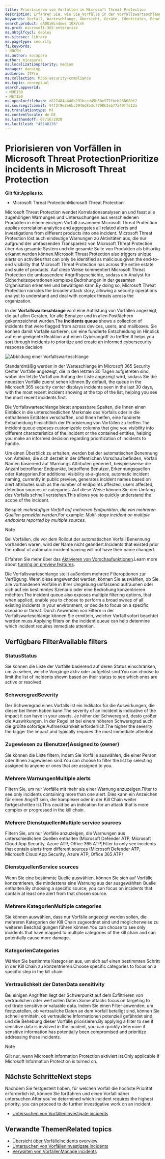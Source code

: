 ```yaml
---
title: Priorisieren von Vorfällen in Microsoft Threat Protection
description: Erfahren Sie, wie Sie Vorfälle in der Vorfallswarteschlange in Microsoft Threat Protection priorisieren können.
keywords: Vorfall, Warteschlange, Übersicht, Geräte, Identitäten, Benutzer, Postfach, E-Mail, Vorfälle
search.product: eADQiWindows 10XVcnh
ms.prod: microsoft-365-enterprise
ms.mktglfcycl: deploy
ms.sitesec: library
ms.pagetype: security
f1.keywords:
- NOCSH
ms.author: macapara
author: mjcaparas
ms.localizationpriority: medium
manager: dansimp
audience: ITPro
ms.collection: M365-security-compliance
ms.topic: conceptual
search.appverid:
- MOE150
- MET150
ms.openlocfilehash: d827484a440b291bccd45b58e977fbcb280680f2
ms.sourcegitcommit: 94f2f8e3e6bc3946d8b3cf798b3eb77a49ffd12a
ms.translationtype: MT
ms.contentlocale: de-DE
ms.lasthandoff: 07/16/2020
ms.locfileid: "45148136"
---
```

# <a name="prioritize-incidents-in-microsoft-threat-protection"></a><span data-ttu-id="b8308-104">Priorisieren von Vorfällen in Microsoft Threat Protection</span><span class="sxs-lookup"><span data-stu-id="b8308-104">Prioritize incidents in Microsoft Threat Protection</span></span>

<span data-ttu-id="b8308-105">**Gilt für:**</span><span class="sxs-lookup"><span data-stu-id="b8308-105">**Applies to:**</span></span>
- <span data-ttu-id="b8308-106">Microsoft Threat Protection</span><span class="sxs-lookup"><span data-stu-id="b8308-106">Microsoft Threat Protection</span></span>



<span data-ttu-id="b8308-107">Microsoft Threat Protection wendet Korrelationsanalysen an und fasst alle zugehörigen Warnungen und Untersuchungen aus verschiedenen Produkten in einem einzigen Vorfall zusammen.</span><span class="sxs-lookup"><span data-stu-id="b8308-107">Microsoft Threat Protection applies correlation analytics and aggregates all related alerts and investigations from different products into one incident.</span></span> <span data-ttu-id="b8308-108">Microsoft Threat Protection löst auch eindeutige Warnungen zu Aktivitäten aus, die nur aufgrund der umfassenden Transparenz von Microsoft Threat Protection über das gesamte System und die gesamte Suite von Produkten als bösartig erkannt werden können.</span><span class="sxs-lookup"><span data-stu-id="b8308-108">Microsoft Threat Protection also triggers unique alerts on activities that can only be identified as malicious given the end-to-end visibility that Microsoft Threat Protection has across the entire estate and suite of products.</span></span> <span data-ttu-id="b8308-109">Auf diese Weise kommentiert Microsoft Threat Protection die umfassendere Angriffsgeschichte, sodass ein Analyst für Sicherheitsoperationen komplexe Bedrohungen in der gesamten Organisation erkennen und bewältigen kann.</span><span class="sxs-lookup"><span data-stu-id="b8308-109">By doing so, Microsoft Threat Protection narrates the broader attack story, allowing a security operations analyst to understand and deal with complex threats across the organization.</span></span>


<span data-ttu-id="b8308-110">In der **Vorfallswarteschlange** wird eine Auflistung von Vorfällen angezeigt, die auf allen Geräten, für alle Benutzer und in allen Postfächern gekennzeichnet wurden.</span><span class="sxs-lookup"><span data-stu-id="b8308-110">The **Incidents queue** shows a collection of incidents that were flagged from across devices, users, and mailboxes.</span></span> <span data-ttu-id="b8308-111">Sie können damit Vorfälle sortieren, um eine fundierte Entscheidung im Hinblick auf eine geeignete Reaktion auf einen Cyberangriff zu treffen.</span><span class="sxs-lookup"><span data-stu-id="b8308-111">It helps you sort through incidents to prioritize and create an informed cybersecurity response decision.</span></span>


![Abbildung einer Vorfallswarteschlange](../../media/incidents-queue.png) 

<span data-ttu-id="b8308-113">Standardmäßig werden in der Warteschlange im Microsoft 365 Security Center Vorfälle angezeigt, die in den letzten 30 Tagen aufgetreten sind, wobei der letzte Vorfall am Anfang der Liste angezeigt wird, sodass Sie die neuesten Vorfälle zuerst sehen können.</span><span class="sxs-lookup"><span data-stu-id="b8308-113">By default, the queue in the Microsoft 365 security center displays incidents seen in the last 30 days, with the most recent incident showing at the top of the list, helping you see the most recent incidents first.</span></span>

<span data-ttu-id="b8308-114">Die Vorfallswarteschlange bietet anpassbare Spalten, die Ihnen einen Einblick in die unterschiedlichen Merkmale des Vorfalls oder in die enthaltenen Entitäten verschaffen, und Ihnen helfen, eine fundierte Entscheidung hinsichtlich der Priorisierung von Vorfällen zu treffen.</span><span class="sxs-lookup"><span data-stu-id="b8308-114">The incident queue exposes customizable columns that give you visibility into different characteristics of the incident or the contained entities, helping you make an informed decision regarding prioritization of incidents to handle.</span></span>

<span data-ttu-id="b8308-115">Um einen Überblick zu erhalten, werden bei der automatischen Benennung von Anteilen, die sich derzeit in der öffentlichen Vorschau befinden, Vorfall Namen basierend auf Warnungs Attributen generiert, beispielsweise die Anzahl betroffener Endpunkte, betroffene Benutzer, Erkennungsquellen oder Kategorien.</span><span class="sxs-lookup"><span data-stu-id="b8308-115">For additional visibility at-a-glance, automatic incident naming, currently in public preview, generates incident names based on alert attributes such as the number of endpoints affected, users affected, detection sources or categories.</span></span> <span data-ttu-id="b8308-116">Auf diese Weise können Sie den Umfang des Vorfalls schnell verstehen.</span><span class="sxs-lookup"><span data-stu-id="b8308-116">This allows you to quickly understand the scope of the incident.</span></span>

<span data-ttu-id="b8308-117">Beispiel: *mehrstufiger Vorfall auf mehreren Endpunkten, die von mehreren Quellen gemeldet werden.*</span><span class="sxs-lookup"><span data-stu-id="b8308-117">For example: *Multi-stage incident on multiple endpoints reported by multiple sources.*</span></span>

> [!NOTE]
> <span data-ttu-id="b8308-118">Bei Vorfällen, die vor dem Rollout der automatischen Vorfall Benennung vorhanden waren, wird der Name nicht geändert.</span><span class="sxs-lookup"><span data-stu-id="b8308-118">Incidents that existed prior the rollout of automatic incident naming will not have their name changed.</span></span>

<span data-ttu-id="b8308-119">Erfahren Sie mehr über das [Aktivieren von Vorschaufunktionen](preview.md#turn-on-preview-features).</span><span class="sxs-lookup"><span data-stu-id="b8308-119">Learn more about [turning on preview features](preview.md#turn-on-preview-features).</span></span>

<span data-ttu-id="b8308-120">Die Vorfallswarteschlange stellt außerdem mehrere Filteroptionen zur Verfügung. Wenn diese angewendet werden, können Sie auswählen, ob Sie alle vorhandenen Vorfälle in Ihrer Umgebung umfassend aufräumen oder sich auf ein bestimmtes Szenario oder eine Bedrohung konzentrieren möchten.</span><span class="sxs-lookup"><span data-stu-id="b8308-120">The incident queue also exposes multiple filtering options, that when applied, enable you to choose to perform a broad sweep of all existing incidents in your environment, or decide to focus on a specific scenario or threat.</span></span> <span data-ttu-id="b8308-121">Durch Anwenden von Filtern in der Vorfallswarteschlange können Sie ermitteln, welcher Vorfall sofort beachtet werden muss.</span><span class="sxs-lookup"><span data-stu-id="b8308-121">Applying filters on the incident queue can help determine which incident requires immediate attention.</span></span> 

## <a name="available-filters"></a><span data-ttu-id="b8308-122">Verfügbare Filter</span><span class="sxs-lookup"><span data-stu-id="b8308-122">Available filters</span></span>

### <a name="status"></a><span data-ttu-id="b8308-123">Status</span><span class="sxs-lookup"><span data-stu-id="b8308-123">Status</span></span>
<span data-ttu-id="b8308-124">Sie können die Liste der Vorfälle basierend auf deren Status einschränken, um zu sehen, welche Vorgänge aktiv oder aufgelöst sind.</span><span class="sxs-lookup"><span data-stu-id="b8308-124">You can choose to limit the list of incidents shown based on their status to see which ones are active or resolved.</span></span>

### <a name="severity"></a><span data-ttu-id="b8308-125">Schweregrad</span><span class="sxs-lookup"><span data-stu-id="b8308-125">Severity</span></span>
<span data-ttu-id="b8308-126">Der Schweregrad eines Vorfalls ist ein Indikator für die Auswirkungen, die dieser bei Ihnen haben kann.</span><span class="sxs-lookup"><span data-stu-id="b8308-126">The severity of an incident is indicative of the impact it can have in your assets.</span></span> <span data-ttu-id="b8308-127">Je höher der Schweregrad, desto größer die Auswirkungen. In der Regel ist bei einem höheren Schweregrad auch die größte sofortige Aufmerksamkeit erforderlich.</span><span class="sxs-lookup"><span data-stu-id="b8308-127">The higher the severity the bigger the impact and typically requires the most immediate attention.</span></span> 

### <a name="assigned-to-owner"></a><span data-ttu-id="b8308-128">Zugewiesen zu (Benutzer)</span><span class="sxs-lookup"><span data-stu-id="b8308-128">Assigned to (owner)</span></span>
<span data-ttu-id="b8308-129">Sie können die Liste filtern, indem Sie Vorfälle auswählen, die einer Person oder Ihnen zugewiesen sind.</span><span class="sxs-lookup"><span data-stu-id="b8308-129">You can choose to filter the list by selecting assigned to anyone or ones that are assigned to you.</span></span>

### <a name="multiple-alerts"></a><span data-ttu-id="b8308-130">Mehrere Warnungen</span><span class="sxs-lookup"><span data-stu-id="b8308-130">Multiple alerts</span></span> 
<span data-ttu-id="b8308-131">Filtern Sie, um nur Vorfälle mit mehr als einer Warnung anzuzeigen.</span><span class="sxs-lookup"><span data-stu-id="b8308-131">Filter to see only incidents containing more than one alert.</span></span> <span data-ttu-id="b8308-132">Dies kann ein Anzeichen für einen Angriff sein, der komplexer oder in der Kill Chain weiter fortgeschritten ist.</span><span class="sxs-lookup"><span data-stu-id="b8308-132">This could be an indication for an attack that is more complex or progressed in the kill chain.</span></span> 


### <a name="multiple-service-sources"></a><span data-ttu-id="b8308-133">Mehrere Dienstquellen</span><span class="sxs-lookup"><span data-stu-id="b8308-133">Multiple service sources</span></span> 
<span data-ttu-id="b8308-134">Filtern Sie, um nur Vorfälle anzuzeigen, die Warnungen aus unterschiedlichen Quellen enthalten (Microsoft Defender ATP, Microsoft Cloud App Security, Azure ATP, Office 365 ATP)</span><span class="sxs-lookup"><span data-stu-id="b8308-134">Filter to only see incidents that contain alerts from different sources (Microsoft Defender ATP, Microsoft Cloud App Security, Azure ATP, Office 365 ATP)</span></span>
### <a name="service-sources"></a><span data-ttu-id="b8308-135">Dienstquellen</span><span class="sxs-lookup"><span data-stu-id="b8308-135">Service sources</span></span>
<span data-ttu-id="b8308-136">Wenn Sie eine bestimmte Quelle auswählen, können Sie sich auf Vorfälle konzentrieren, die mindestens eine Warnung aus der ausgewählten Quelle enthalten.</span><span class="sxs-lookup"><span data-stu-id="b8308-136">By choosing a specific source, you can focus on incidents that contain at least one alert from that chosen source.</span></span> 

### <a name="multiple-categories"></a><span data-ttu-id="b8308-137">Mehrere Kategorien</span><span class="sxs-lookup"><span data-stu-id="b8308-137">Multiple categories</span></span> 
<span data-ttu-id="b8308-138">Sie können auswählen, dass nur Vorfälle angezeigt werden sollen, die mehreren Kategorien der Kill Chain zugeordnet sind und möglicherweise zu weiteren Beschädigungen führen können.</span><span class="sxs-lookup"><span data-stu-id="b8308-138">You can choose to see only incidents that have mapped to multiple categories of the kill chain and can potentially cause more damage.</span></span> 

### <a name="categories"></a><span data-ttu-id="b8308-139">Kategorien</span><span class="sxs-lookup"><span data-stu-id="b8308-139">Categories</span></span>
<span data-ttu-id="b8308-140">Wählen Sie bestimmte Kategorien aus, um sich auf einen bestimmten Schritt in der Kill Chain zu konzentrieren.</span><span class="sxs-lookup"><span data-stu-id="b8308-140">Choose specific categories to focus on a specific step in the kill chain</span></span>

### <a name="data-sensitivity"></a><span data-ttu-id="b8308-141">Vertraulichkeit der Daten</span><span class="sxs-lookup"><span data-stu-id="b8308-141">Data sensitivity</span></span>
<span data-ttu-id="b8308-142">Bei einigen Angriffen liegt der Schwerpunkt auf dem Exfiltrieren von vertraulichen oder wertvollen Daten.</span><span class="sxs-lookup"><span data-stu-id="b8308-142">Some attacks focus on targeting to exfiltrate sensitive or valuable data.</span></span> <span data-ttu-id="b8308-143">Indem Sie einen Filter anwenden, um festzustellen, ob vertrauliche Daten an dem Vorfall beteiligt sind, können Sie schnell ermitteln, ob vertrauliche Informationen potenziell gefährdet sind, und die Behebung dieser Vorfälle priorisieren.</span><span class="sxs-lookup"><span data-stu-id="b8308-143">By applying a filter to see if sensitive data is involved in the incident, you can quickly determine if sensitive information has potentially been compromised and prioritize addressing those incidents.</span></span>

>[!NOTE]
><span data-ttu-id="b8308-144">Gilt nur, wenn Microsoft Information Protection aktiviert ist.</span><span class="sxs-lookup"><span data-stu-id="b8308-144">Only applicable if Microsoft Information Protection is turned on.</span></span>


## <a name="next-steps"></a><span data-ttu-id="b8308-145">Nächste Schritte</span><span class="sxs-lookup"><span data-stu-id="b8308-145">Next steps</span></span>
<span data-ttu-id="b8308-146">Nachdem Sie festgestellt haben, für welchen Vorfall die höchste Priorität erforderlich ist, können Sie fortfahren und einen Vorfall näher untersuchen.</span><span class="sxs-lookup"><span data-stu-id="b8308-146">After you've determined which incident requires the highest priority, you can proceed to do further investigative work on an incident.</span></span>
- [<span data-ttu-id="b8308-147">Untersuchen von Vorfällen</span><span class="sxs-lookup"><span data-stu-id="b8308-147">Investigate incidents</span></span>](investigate-incidents.md)


## <a name="related-topics"></a><span data-ttu-id="b8308-148">Verwandte Themen</span><span class="sxs-lookup"><span data-stu-id="b8308-148">Related topics</span></span>
- [<span data-ttu-id="b8308-149">Übersicht über Vorfälle</span><span class="sxs-lookup"><span data-stu-id="b8308-149">Incidents overview</span></span>](incidents-overview.md)
- [<span data-ttu-id="b8308-150">Untersuchen von Vorfällen</span><span class="sxs-lookup"><span data-stu-id="b8308-150">Investigate incidents</span></span>](investigate-incidents.md)
- [<span data-ttu-id="b8308-151">Verwalten von Vorfällen</span><span class="sxs-lookup"><span data-stu-id="b8308-151">Manage incidents</span></span>](manage-incidents.md)
